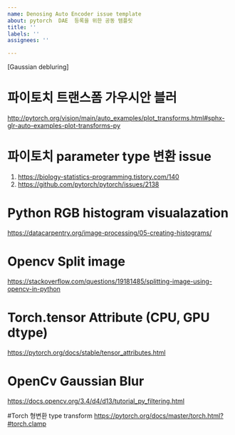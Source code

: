 ```yaml
---
name: Denosing Auto Encoder issue template
about: pytorch  DAE  등록을 위한 공동 템플릿
title: ''
labels: ''
assignees: ''

---
```


[Gaussian debluring]

# 파이토치 트랜스폼 가우시안 블러
http://pytorch.org/vision/main/auto_examples/plot_transforms.html#sphx-glr-auto-examples-plot-transforms-py 

# 파이토치 parameter type 변환 issue
1. https://biology-statistics-programming.tistory.com/140
2. https://github.com/pytorch/pytorch/issues/2138 


# Python RGB histogram visualazation
https://datacarpentry.org/image-processing/05-creating-histograms/

# Opencv Split image
https://stackoverflow.com/questions/19181485/splitting-image-using-opencv-in-python 

# Torch.tensor Attribute (CPU, GPU dtype)
https://pytorch.org/docs/stable/tensor_attributes.html 

# OpenCv Gaussian Blur
https://docs.opencv.org/3.4/d4/d13/tutorial_py_filtering.html 

#Torch 형변환 type transform
https://pytorch.org/docs/master/torch.html?#torch.clamp
